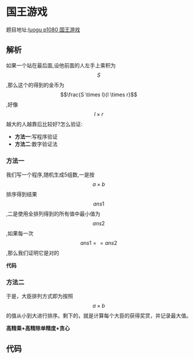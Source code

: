 # 国王游戏


题目地址:[luogu p1080 国王游戏](https://www.luogu.org/problemnew/show/P1080)


## 解析


如果一个站在最后面,设他前面的人左手上乘积为$$S$$,那么这个的得到的金币为$$\frac{S \times l}{l \times r}$$,好像$$l \times r $$ 越大的人越靠后比较好?怎么验证:

 - **方法一**:写程序验证
 - **方法二**:数字验证法


### 方法一

我们写一个程序,随机生成5组数,一是按$$a \times b $$ 排序得到结果$$ans1$$,二是使用全排列得到的所有值中最小值为$$ans2$$,如果每一次$$ ans1 == ans2 $$,那么我们证明它是对的

**代码**

### 方法二


于是，大臣排列方式即为按照 $$a \times b$$ 的值从小到大进行排序。剩下的，就是计算每个大臣的获得奖赏，并记录最大值。

**高精乘+高精除单精度+贪心**

## 代码
